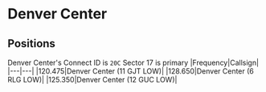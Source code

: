 # Denver Center
## Positions
Denver Center's Connect ID is ```20C```
Sector 17 is primary
|Frequency|Callsign|
|---|---|
|120.475|Denver Center (11 GJT LOW)|
|128.650|Denver Center (6 RLG LOW)|
|125.350|Denver Center (12 GUC LOW)|
